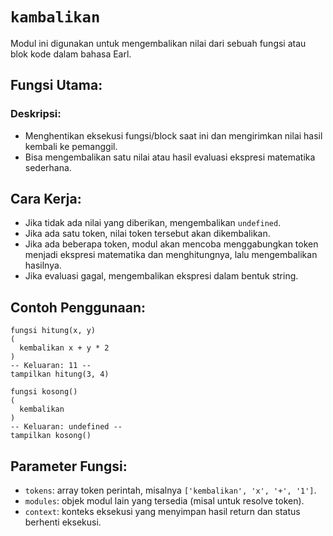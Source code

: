 # `kambalikan`
Modul ini digunakan untuk mengembalikan nilai dari sebuah fungsi atau blok kode dalam bahasa Earl.

## Fungsi Utama:
### Deskripsi:
- Menghentikan eksekusi fungsi/block saat ini dan mengirimkan nilai hasil kembali ke pemanggil.
- Bisa mengembalikan satu nilai atau hasil evaluasi ekspresi matematika sederhana.

## Cara Kerja:
- Jika tidak ada nilai yang diberikan, mengembalikan `undefined`.
- Jika ada satu token, nilai token tersebut akan dikembalikan.
- Jika ada beberapa token, modul akan mencoba menggabungkan token menjadi ekspresi matematika dan menghitungnya, lalu mengembalikan hasilnya.
- Jika evaluasi gagal, mengembalikan ekspresi dalam bentuk string.

## Contoh Penggunaan:
```earl
fungsi hitung(x, y)
(
  kembalikan x + y * 2
)
-- Keluaran: 11 --
tampilkan hitung(3, 4)
```
```earl
fungsi kosong()
(
  kembalikan
)
-- Keluaran: undefined --
tampilkan kosong()
```

## Parameter Fungsi:
- `tokens`: array token perintah, misalnya `['kembalikan', 'x', '+', '1']`.
- `modules`: objek modul lain yang tersedia (misal untuk resolve token).
- `context`: konteks eksekusi yang menyimpan hasil return dan status berhenti eksekusi.
